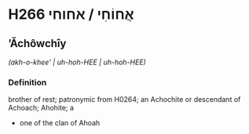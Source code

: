 # H266 אֲחוֹחִי / אחוחי

## ʼĂchôwchîy

_(akh-o-khee' | uh-hoh-HEE | uh-hoh-HEE)_

### Definition

brother of rest; patronymic from H0264; an Achochite or descendant of Achoach; Ahohite; a

- one of the clan of Ahoah
